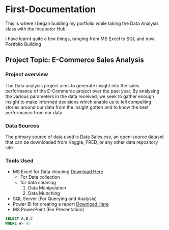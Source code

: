 # First-Documentation

This is where I began building my portfolio while taking the Data Analysis class with the Incubator Hub.

I have learnt quite a few things, ranging from MS Excel to SQL and now Portfolio Building

## Project Topic: E-Commerce Sales Analysis

### Project overview
The Data analysis project aims to generate insight into the sales performance of the E-Commerce project over the past year. By analysing the various parameters in the data received, we seek to gather enough insight to make informed decisions which enable us to tell compelling stories around our data from the insight gotten and to know the best performance from our data

### Data Sources
The primary source of data used is Data Sales.csv, an open-source dataset that can be downloaded from Kaggle, FRED, or any other data repository site.

### Tools Used
- MS Excel for Data cleaning [Download Here](https://www.microsoft.com)
  - For Data collection
  - for data cleaning
    1. Data Manipulation
    2. Data Munching
- SQL Server (For Querying and Analysis)
- Power BI for creating a report [Download Here](https://www.microsoft.com/en-us/download/details.aspx?id=58494)
- MS PowerPoint (For Presentation)

``` SQL
SELECT A,B,C
WHERE A> 45
```


